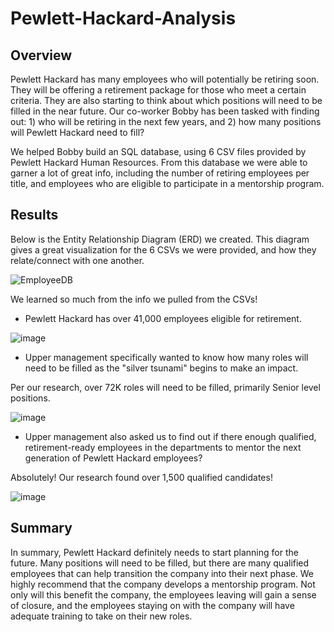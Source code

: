 # Pewlett-Hackard-Analysis

## Overview
Pewlett Hackard has many employees who will potentially be retiring soon. They will be offering a retirement package for those who meet a certain criteria. They are also
starting to think about which positions will need to be filled in the near future. Our co-worker Bobby has been tasked with finding out: 1) who will be retiring in the next few years, and 2) how many positions will Pewlett Hackard need to fill?

We helped Bobby build an SQL database, using 6 CSV files provided by Pewlett Hackard Human Resources. From this database we were able to garner a lot of great info, including the number of retiring employees per title, and employees who are eligible to participate in a mentorship program.


## Results
Below is the Entity Relationship Diagram (ERD) we created. This diagram gives a great visualization for the 6 CSVs we were provided, and how they relate/connect with one another.

![EmployeeDB](https://user-images.githubusercontent.com/93055450/159405902-62aec407-06c3-4654-9824-19feb2d498f0.png)


We learned so much from the info we pulled from the CSVs!
- Pewlett Hackard has over 41,000 employees eligible for retirement.

![image](https://user-images.githubusercontent.com/93055450/159408321-bccbc765-7e64-47cb-a522-61d29794dad0.png)


- Upper management specifically wanted to know how many roles will need to be filled as the "silver tsunami" begins to make an impact.

Per our research, over 72K roles will need to be filled, primarily Senior level positions.

![image](https://user-images.githubusercontent.com/93055450/159406617-9f3f42ca-486f-4e5e-b844-7353831bf3f5.png)


- Upper management also asked us to find out if there enough qualified, retirement-ready employees in the departments to mentor the next generation of Pewlett Hackard employees?

Absolutely! Our research found over 1,500 qualified candidates! 

![image](https://user-images.githubusercontent.com/93055450/159407408-f7574f4b-5379-4795-bb9a-48e6d6232cf7.png)


## Summary

In summary, Pewlett Hackard definitely needs to start planning for the future. Many positions will need to be filled, but there are many qualified employees that can help transition the company into their next phase. We highly recommend that the company develops a mentorship program. Not only will this benefit the company, the employees leaving will gain a sense of closure, and the employees staying on with the company will have adequate training to take on their new roles.
